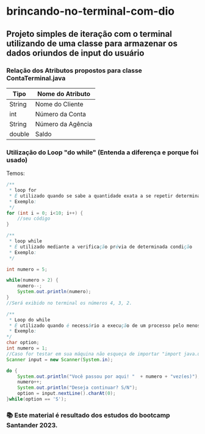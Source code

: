 # brincando-no-terminal-com-dio
## Projeto simples de iteração com o terminal utilizando de uma classe para armazenar os dados oriundos de input do usuário

### Relação dos Atributos propostos para classe ContaTerminal.java

| Tipo | Nome do Atributo |
|------|------------------|
|String|Nome do Cliente|
| int|Número da Conta|
|String|Número da Agência|
|double| Saldo|

### Utilização do Loop "do while" (Entenda a diferença e porque foi usado)

Temos:

```java
/**
 * loop for
 * É utilizado quando se sabe a quantidade exata a se repetir determinado processo
 * Exemplo:
 */
for (int i = 0; i<10; i++) {
    //seu código
}
```

```java
/**
 * loop while
 * É utilizado mediante a verificação prévia de determinada condição
 * Exemplo:
 */

int numero = 5; 

while(numero > 2) {
    numero--;
    System.out.println(numero);
}
//Será exibido no terminal os números 4, 3, 2.

```

```java
/**
 * Loop do while
 * É utilizado quando é necessário a execução de um processo pelo menos uma vez
 * Exemplo:
*/
char option;
int numero = 1;
//Caso for testar em sua máquina não esqueça de importar "import java.util.Scanner";
Scanner input = new Scanner(System.in); 

do {
    System.out.println("Você passou por aqui! "  + numero + "vez(es)");
    numero++;
    System.out.println("Deseja continuar? S/N");
    option = input.nextLine().charAt(0);
}while(option == 'S');
```
### 📚 Este material é resultado dos estudos do bootcamp Santander 2023.
